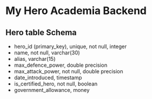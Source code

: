 # My Hero Academia Backend

## Hero table Schema

- hero_id (primary_key), unique, not null, integer
- name, not null, varchar(30)
- alias, varchar(15)
- max_defence_power, double precision
- max_attack_power, not null, double precision
- date_introduced, timestamp
- is_certified_hero, not null, boolean
- government_allowance, money


